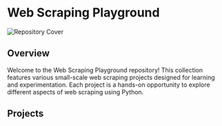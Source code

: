 # Web Scraping Playground

![Repository Cover](https://previews.123rf.com/images/siraanamwong/siraanamwong1601/siraanamwong160100186/51370928-manos-que-sostienen-la-lupa-para-el-an%C3%A1lisis-de-datos-concepto-de-negocio.jpg)
## Overview

Welcome to the Web Scraping Playground repository! This collection features various small-scale web scraping projects designed for learning and experimentation. Each project is a hands-on opportunity to explore different aspects of web scraping using Python.

## Projects


